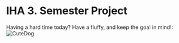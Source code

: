 # IHA 3. Semester Project

Having a hard time today? Have a fluffy, and keep the goal in mind!: <br/>
![CuteDog](https://s3-eu-west-1.amazonaws.com/bowwowtimes-new/wp-content/uploads/2015/09/ducks.jpg)

<!-- OLD DOOGIE PICS
# http://kidsrock.compgroup.netdna-cdn.com/files/2013/01/So-cute-puppies-14749028-1600-1200-1024x768.jpg
# http://cdn1-www.dogtime.com/assets/uploads/gallery/25-easter-dog-pictures/001_Easter-dog.jpg
-->
